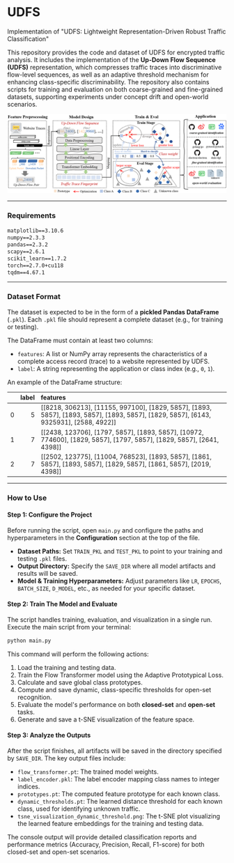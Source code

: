 # UDFS
Implementation of "UDFS: Lightweight Representation-Driven Robust Traffic Classification"


This repository provides the code and dataset of UDFS for encrypted traffic analysis. It includes the implementation of the **Up-Down Flow Sequence (UDFS)** representation, which compresses traffic traces into discriminative flow-level sequences, as well as an adaptive threshold mechanism for enhancing class-specific discriminability. The repository also contains scripts for training and evaluation on both coarse-grained and fine-grained datasets, supporting experiments under concept drift and open-world scenarios.

![overview](overview.png)

<!-- If you find this method helpful for your research, please cite our work:

```latex
@inproceedings{cui2025taintemu,
  title={TaintEMU: Decoupling Tracking from Functional Domains for Architecture-Agnostic and Efficient Whole-System Taint Tracking},
  author={Cui, Lei and Xian, Youquan and Liu, Peng and Lu, Longjin},
  booktitle={Proceedings of the 30th ACM International Conference on Architectural Support for Programming Languages and Operating Systems, Volume 2},
  pages={1235--1250},
  year={2025}
}
``` -->

-----

### Requirements
```
matplotlib==3.10.6
numpy==2.3.3
pandas==2.3.2
scapy==2.6.1
scikit_learn==1.7.2
torch==2.7.0+cu118
tqdm==4.67.1
```


-----

### Dataset Format

The dataset is expected to be in the form of a **pickled Pandas DataFrame** (`.pkl`). Each `.pkl` file should represent a complete dataset (e.g., for training or testing).

The DataFrame must contain at least two columns:

  - `features`: A list or NumPy array represents the characteristics of a complete access record (trace) to a website represented by UDFS.
  - `label`: A string representing the application or class index (e.g., `0`, `1`).

An example of the DataFrame structure:

|    |   label | features                                                                                                                                                                                                                                              |
|---:|--------:|:------------------------------------------------------------------------------------------------------------------------------------------------------------------------------------------------------------------------------------------------------|
|  0 |       5 | [[8218, 306213], [11155, 997100], [1829, 5857], [1893, 5857], [1893, 5857], [1893, 5857], [1829, 5857], [6143, 9325931], [2588, 4922]]                                                                                                                |
|  1 |       7 | [[2438, 123706], [1797, 5857], [1893, 5857], [10972, 774600], [1829, 5857], [1797, 5857], [1829, 5857], [2641, 4398]]                                                                                                                                 |
|  2 |       7 | [[2502, 123775], [11004, 768523], [1893, 5857], [1861, 5857], [1893, 5857], [1829, 5857], [1861, 5857], [2019, 4398]]                                                                                                                                 |
-----

### How to Use

#### Step 1: Configure the Project

Before running the script, open `main.py` and configure the paths and hyperparameters in the **Configuration** section at the top of the file.

  - **Dataset Paths:** Set `TRAIN_PKL` and `TEST_PKL` to point to your training and testing `.pkl` files.
  - **Output Directory:** Specify the `SAVE_DIR` where all model artifacts and results will be saved.
  - **Model & Training Hyperparameters:** Adjust parameters like `LR`, `EPOCHS`, `BATCH_SIZE`, `D_MODEL`, etc., as needed for your specific dataset.

#### Step 2: Train The Model and Evaluate

The script handles training, evaluation, and visualization in a single run. Execute the main script from your terminal:

```bash
python main.py
```

This command will perform the following actions:

1.  Load the training and testing data.
2.  Train the Flow Transformer model using the Adaptive Prototypical Loss.
3.  Calculate and save global class prototypes.
4.  Compute and save dynamic, class-specific thresholds for open-set recognition.
5.  Evaluate the model's performance on both **closed-set** and **open-set** tasks.
6.  Generate and save a t-SNE visualization of the feature space.

#### Step 3: Analyze the Outputs

After the script finishes, all artifacts will be saved in the directory specified by `SAVE_DIR`. The key output files include:

  - `flow_transformer.pt`: The trained model weights.
  - `label_encoder.pkl`: The label encoder mapping class names to integer indices.
  - `prototypes.pt`: The computed feature prototype for each known class.
  - `dynamic_thresholds.pt`: The learned distance threshold for each known class, used for identifying unknown traffic.
  - `tsne_visualization_dynamic_threshold.png`: The t-SNE plot visualizing the learned feature embeddings for the training and testing data.

The console output will provide detailed classification reports and performance metrics (Accuracy, Precision, Recall, F1-score) for both closed-set and open-set scenarios.